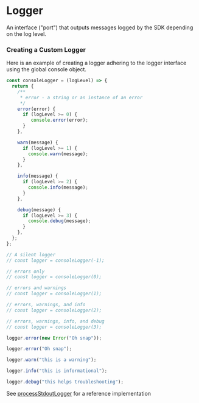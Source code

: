 # Logger

An interface ("port") that outputs messages logged by the SDK depending on the log level.

### Creating a Custom Logger

Here is an example of creating a logger adhering to the logger interface using the global console object.

```js
const consoleLogger = (logLevel) => {
  return {
    /**
     * error - a string or an instance of an error
     */
    error(error) {
      if (logLevel >= 0) {
         console.error(error);
      }
    },

    warn(message) {
      if (logLevel >= 1) {
        console.warn(message);
      }
    },

    info(message) {
      if (logLevel >= 2) {
        console.info(message);
      }
    },

    debug(message) {
      if (logLevel >= 3) {
        console.debug(message);
      }
    },
  };
};

// A silent logger
// const logger = consoleLogger(-1);

// errors only
// const logger = consoleLogger(0);

// errors and warnings
// const logger = consoleLogger(1);

// errors, warnings, and info
// const logger = consoleLogger(2);

// errors, warnings, info, and debug
// const logger = consoleLogger(3);

logger.error(new Error("Oh snap"));

logger.error("Oh snap");

logger.warn("this is a warning");

logger.info("this is informational");

logger.debug("this helps troubleshooting");
```

See [processStdoutLogger](../adapters/process-stdout-logger.md) for a reference implementation
